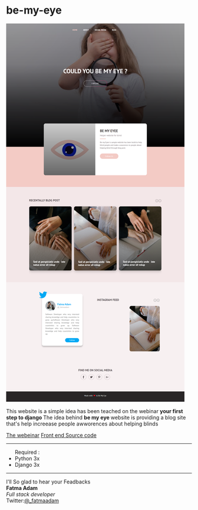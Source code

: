 # be-my-eye

<img src="https://github.com/fatmaadam-lab/be-my-eye/blob/master/screencapture-127-0-0-1-8000-2021-03-21-16_19_48.png"> 

This website is a simple idea has been teached on the webinar <b> your first step to django </b> 
The idea behind <b> be my eye </b> website is providing a blog site that's help increease people awworences about helping blinds

<a href="https://youtu.be/YCXQEfY10iQ">The webeinar</a>
<a href="https://github.com/fatmaadam-lab/be-my-eyee">Front end Source code</a>



<hr>
<ul>
Required :  
  <li> Python 3x  </li>
  <li> Django 3x </li>
</ul>

<hr>
I'll So glad to hear your Feadbacks 
<br>
<b>Fatma Adam</b> <br>
<i>Full stack developer</i><br>
Twitter:<a href="https://twitter.com/_fatmaadam/">@_fatmaadam</a>
